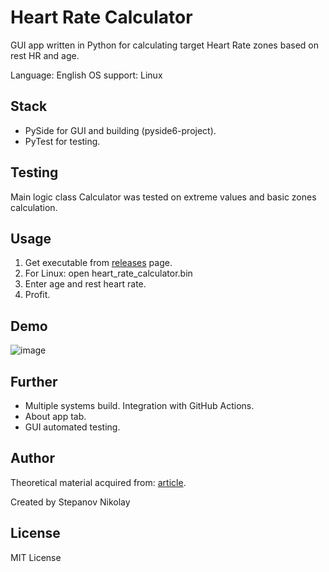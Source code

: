 # Heart Rate Calculator

GUI app written in Python for calculating target Heart Rate zones based on rest HR and age.

Language: English
OS support: Linux

## Stack

- PySide for GUI and building (pyside6-project).
- PyTest for testing.

## Testing

Main logic class Calculator was tested on extreme values and basic zones calculation.

## Usage

1. Get executable from [releases](https://github.com/Kole565/Heart-Rate-Calculator/releases) page.
2. For Linux: open heart_rate_calculator.bin
3. Enter age and rest heart rate.
4. Profit.

## Demo

![image](https://github.com/user-attachments/assets/0df907e8-5008-469f-95bb-2f2c14e010de)

## Further

- Multiple systems build. Integration with GitHub Actions.
- About app tab.
- GUI automated testing.

## Author

Theoretical material acquired from: [article](https://ketone.com/blogs/blog/training-heart-rate-zone-training-for-performance#zone-1-warmup).

Created by Stepanov Nikolay

## License

MIT License

